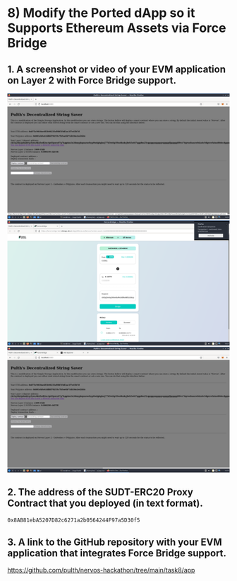 # 8) Modify the Ported dApp so it Supports Ethereum Assets via Force Bridge


## 1. A screenshot or video of your EVM application on Layer 2 with Force Bridge support.

![ss1.png](./ss1.png)
![ss2.png](./ss2.png)
![ss3.png](./ss3.png)

## 2. The address of the SUDT-ERC20 Proxy Contract that you deployed (in text format).
```
0x8AB81ebA5207D82c6271a2b0564244F97a5D30f5
```

## 3. A link to the GitHub repository with your EVM application that integrates Force Bridge support.

https://github.com/pulth/nervos-hackathon/tree/main/task8/app
